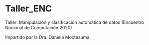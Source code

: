 # Taller_ENC
Taller: Manipulación y clasificación automática de datos (Encuentro Nacional de Computación 2020)

Impartido por la Dra. Daniela Moctezuma.
